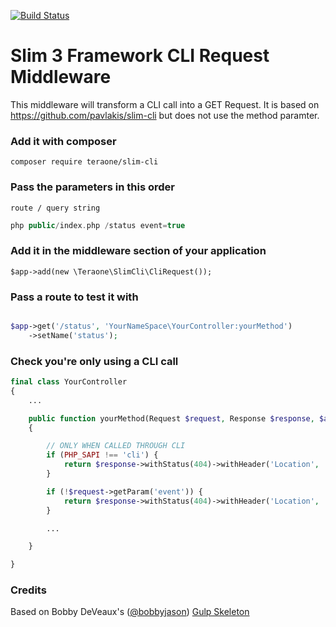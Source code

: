 [![Build Status](https://travis-ci.org/pavlakis/slim-cli.svg)](https://travis-ci.org/pavlakis/slim-cli)

# Slim 3 Framework CLI Request Middleware

This middleware will transform a CLI call into a GET Request.
It is based on https://github.com/pavlakis/slim-cli but does not use the method paramter.

### Add it with composer
```
composer require teraone/slim-cli
```

### Pass the parameters in this order
`route / query string`
```php
php public/index.php /status event=true
```

### Add it in the middleware section of your application
```
$app->add(new \Teraone\SlimCli\CliRequest());
```

### Pass a route to test it with

```php

$app->get('/status', 'YourNameSpace\YourController:yourMethod')
    ->setName('status');

```

### Check you're only using a CLI call

```php
final class YourController
{
    ...

    public function yourMethod(Request $request, Response $response, $args)
    {

        // ONLY WHEN CALLED THROUGH CLI
        if (PHP_SAPI !== 'cli') {
            return $response->withStatus(404)->withHeader('Location', '/404');
        }

        if (!$request->getParam('event')) {
            return $response->withStatus(404)->withHeader('Location', '/404');
        }

        ...

    }

}
```


### Credits

Based on Bobby DeVeaux's ([@bobbyjason](https://twitter.com/bobbyjason)) [Gulp Skeleton](https://github.com/dvomedia/gulp-skeleton/blob/master/web/index.php)
